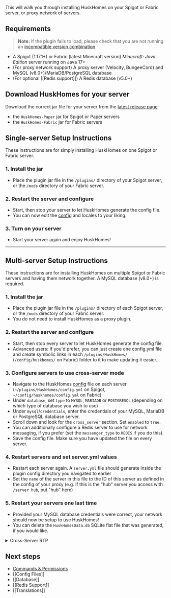 This will walk you through installing HuskHomes on your Spigot or Fabric server, or proxy network of servers.

## Requirements
> **Note:** If the plugin fails to load, please check that you are not running an [incompatible version combination](Compatibility)

* A Spigot (1.17.1+) or Fabric (latest Minecraft version) _Minecraft: Java Edition_ server running on Java 17+
* (For proxy network support) A proxy server (Velocity, BungeeCord) and MySQL (v8.0+)/MariaDB/PostgreSQL database
* (For optional [[Redis support]]) A Redis database (v5.0+)

## Download HuskHomes for your server
Download the correct jar file for your server from the [latest release page](https://github.com/WiIIiam278/HuskHomes/releases/latest):
* the `HuskHomes-Paper` jar for Spigot or Paper servers
* the `HuskHomes-Fabric` jar for Fabric servers

## Single-server Setup Instructions
These instructions are for simply installing HuskHomes on one Spigot or Fabric server.

### 1. Install the jar
- Place the plugin jar file in the `/plugins/` directory of your Spigot server, or the `/mods` directory of your Fabric server.
### 2. Restart the server and configure
- Start, then stop your server to let HuskHomes generate the config file.
- You can now edit the [config](Config-Files) and locales to your liking.
### 3. Turn on your server
- Start your server again and enjoy HuskHomes!

-----

## Multi-server Setup Instructions
These instructions are for installing HuskHomes on multiple Spigot or Fabric servers and having them network together. A MySQL database (v8.0+) is required.

### 1. Install the jar
- Place the plugin jar file in the `/plugins/` directory of each Spigot server, or the `/mods` directory of your Fabric server.
- You do not need to install HuskHomes as a proxy plugin.
### 2. Restart the server and configure
- Start, then stop every server to let HuskHomes generate the config file.
- Advanced users: If you'd prefer, you can just create one config.yml file and create symbolic links in each `/plugins/HuskHomes/` (`/config/huskhomes/` on Fabric) folder to it to make updating it easier.
### 3. Configure servers to use cross-server mode
- Navigate to the HuskHomes [config](Config-Files) file on each server (`~/plugins/HuskHomes/config.yml` on Spigot, `~/config/huskhomes/config.yml` on Fabric)
- Under `database`, set `type` to `MYSQL`, `MARIADB` or `POSTGRESQL` (depending on which type of database you wish to use)
- Under `mysql`/`credentials`, enter the credentials of your MySQL, MariaDB or PostgreSQL database server.
- Scroll down and look for the `cross_server` section. Set `enabled` to `true`.
- You can additionally configure a Redis server to use for network messaging, if you prefer (set the `messenger_type` to `REDIS` if you do this).
- Save the config file. Make sure you have updated the file on every server.
### 4. Restart servers and set server.yml values
- Restart each server again. A `server.yml` file should generate inside the plugin config directory you navigated to earlier
- Set the `name` of the server in this file to the ID of this server as defined in the config of your proxy (e.g. if this is the "hub" server you access with `/server hub`, put "hub" here)
### 5. Restart your servers one last time
- Provided your MySQL database credentials were correct, your network should now be setup to use HuskHomes!
- You can delete the `HuskHomesData.db` SQLite flat file that was generated, if you would like.

<details>
<summary>Cross-Server RTP</summary>

When using Cross-Server RTP 3 things must be true:
1. You must set `rtp.cross-server` to `true`
2. You must be using Redis as your message broker
3. The server names in `rtp.random_target_servers` must match the `server.yml` & Proxy values!
</details>

## Next steps
* [Commands & Permissions](Commands)
* [[Config Files]]
* [[Database]]
* [[Redis Support]]
* [[Translations]]
